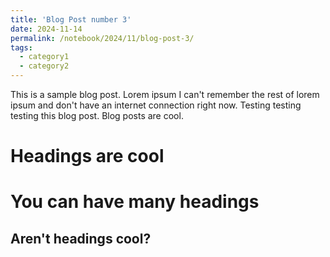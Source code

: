 ```yaml
---
title: 'Blog Post number 3'
date: 2024-11-14
permalink: /notebook/2024/11/blog-post-3/
tags:
  - category1
  - category2
---
```


This is a sample blog post. Lorem ipsum I can't remember the rest of lorem ipsum and don't have an internet connection right now. Testing testing testing this blog post. Blog posts are cool.

Headings are cool
======

You can have many headings
======

Aren't headings cool?
------